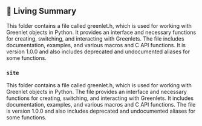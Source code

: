 

<!-- Living README Summary -->
## 🌳 Living Summary

This folder contains a file called greenlet.h, which is used for working with Greenlet objects in Python. It provides an interface and necessary functions for creating, switching, and interacting with Greenlets. The file includes documentation, examples, and various macros and C API functions. It is version 1.0.0 and also includes deprecated and undocumented aliases for some functions.


### `site`

This folder contains a file called greenlet.h, which is used for working with Greenlet objects in Python. The file provides an interface and necessary functions for creating, switching, and interacting with Greenlets. It includes documentation, examples, and various macros and C API functions. The file is version 1.0.0 and also includes deprecated and undocumented aliases for some functions.

<!-- Living README Summary -->